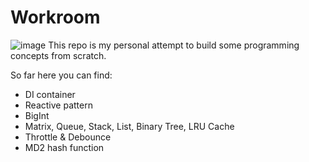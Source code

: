# Workroom
![image](https://user-images.githubusercontent.com/14069947/200137510-d66de45d-9889-44f6-bfe1-3eeee540b5a5.png)
This repo is my personal attempt to build some programming concepts from scratch.

So far here you can find:

* DI container
* Reactive pattern
* BigInt
* Matrix, Queue, Stack, List, Binary Tree, LRU Cache
* Throttle & Debounce
* MD2 hash function
